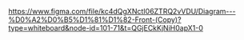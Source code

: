 https://www.figma.com/file/kc4dQgXNctI06ZTRQ2vVDU/Diagram---%D0%A2%D0%B5%D1%81%D1%82-Front-(Copy)?type=whiteboard&node-id=101-71&t=QGjECkKjNiH0apX1-0

